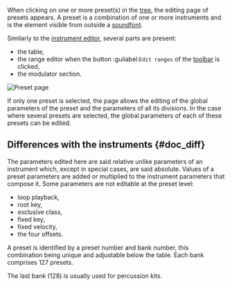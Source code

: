 When clicking on one or more preset(s) in the [tree](manual/soundfont-editor/tree.md), the editing page of presets appears.
A preset is a combination of one or more instruments and is the element visible from outside a [soundfont](manual/annexes/the-different-soundfont-formats.md#doc_sf2).

Similarly to the [instrument editor](manual/soundfont-editor/editing-pages/instrument-editor.md), several parts are present:

* the table,
* the range editor when the button :guilabel:`Edit ranges` of the [toolbar](manual/soundfont-editor/toolbar.md#doc_view) is clicked,
* the modulator section.


![Preset page](images/edit_preset.png "Preset page")


If only one preset is selected, the page allows the editing of the global parameters of the preset and the parameters of all its divisions.
In the case where several presets are selected, the global parameters of each of these presets can be edited.


## Differences with the instruments {#doc_diff}


The parameters edited here are said relative unlike parameters of an instrument which, except in special cases, are said absolute.
Values of a preset parameters are added or multiplied to the instrument parameters that compose it.
Some parameters are not editable at the preset level:

* loop playback,
* root key,
* exclusive class,
* fixed key,
* fixed velocity,
* the four offsets.

A preset is identified by a preset number and bank number, this combination being unique and adjustable below the table.
Each bank comprises 127 presets.

The last bank (128) is usually used for percussion kits.